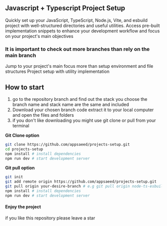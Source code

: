 ## Javascript + Typescript Project Setup
Quickly set up your JavaScript, TypeScript, Node.js, Vite, and esbuild project with well-structured directories and useful utilities. Access pre-built implementation snippets to enhance your development workflow and focus on your project's main objectives
### It is important to check out more branches than rely on the main branch
Jump to your project's main focus more than setup environment and file structures
Project setup with utility implementation 

## How to start
1. go to the repository branch and find out the stack you choose the branch name and stack name are the same and included
2. Download your chosen branch code extract it to your local computer and open the files and folders
3. if you don't like downloading you might use git clone or pull  from your terminal
   
**Git Clone option**
```sh
git clone https://github.com/appsaeed/projects-setup.git
cd projects-setup
npm install # install dependencies
npm run dev # start development server
```

**Git pull option**
```sh
git init
git add remote origin https://github.com/appsaeed/projects-setup.git
git pull origin your-desire-branch # e.g git pull origin node-ts-esbuild
npm install # install dependencies
npm run dev # start development server
```


#### Enjoy the project
if you like this repository please leave a star


